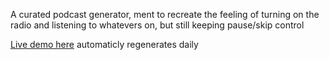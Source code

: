 A curated podcast generator, ment to recreate the feeling of turning on the radio and listening to whatevers on, but still keeping pause/skip control

[Live demo here](http://listen-along.netlify.app) automaticly regenerates daily
